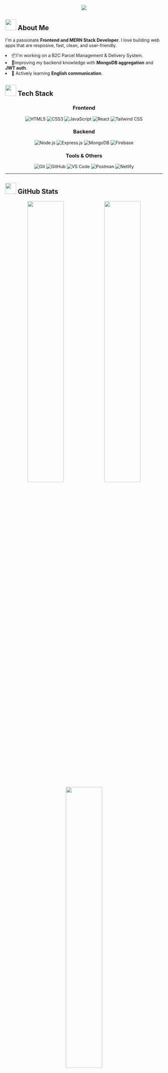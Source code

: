 <div align="center">
  <img src="https://capsule-render.vercel.app/api?type=waving&color=gradient&height=200&section=header&text=Md.%20Alamin&fontSize=40&fontColor=fff&animation=fadeIn&fontAlignY=38&desc=Frontend%20Developer%20|%20MERN%20Enthusiast&descAlignY=51&descAlign=62"/>
</div>

## <img src="https://user-images.githubusercontent.com/74038190/212284087-bbe7e430-757e-4901-90bf-4cd2ce3e1852.gif" width="35"> About Me
<p>
  I'm a passionate <b>Frontend and MERN Stack Developer</b>. I love building web apps that are resposive, fast, clean, and user-friendly. 
</p>
<li>📦I'm working on a B2C Parcel Management & Delivery System.</li>
<li>🚀Improving my backend knowledge with <strong>MongoDB aggregation</strong> and <strong>JWT auth</strong>.</li>
<li>💬 Actively learning <strong>English communication</strong>.</li>



## <img src="https://user-images.githubusercontent.com/74038190/212257454-16e3712e-945a-4ca2-b238-408ad0bf87e6.gif" width="35"> Tech Stack

<div align="center">

### Frontend
![HTML5](https://img.shields.io/badge/HTML5-E34F26?style=for-the-badge&logo=html5&logoColor=white)
![CSS3](https://img.shields.io/badge/CSS3-1572B6?style=for-the-badge&logo=css3&logoColor=white)
![JavaScript](https://img.shields.io/badge/JavaScript-F7DF1E?style=for-the-badge&logo=javascript&logoColor=black)
![React](https://img.shields.io/badge/React-20232A?style=for-the-badge&logo=react&logoColor=61DAFB)
![Tailwind CSS](https://img.shields.io/badge/Tailwind_CSS-38B2AC?style=for-the-badge&logo=tailwind-css&logoColor=white)

### Backend
![Node.js](https://img.shields.io/badge/Node.js-43853D?style=for-the-badge&logo=node.js&logoColor=white)
![Express.js](https://img.shields.io/badge/Express.js-404D59?style=for-the-badge&logo=express&logoColor=white)
![MongoDB](https://img.shields.io/badge/MongoDB-4EA94B?style=for-the-badge&logo=mongodb&logoColor=white)
![Firebase](https://img.shields.io/badge/Firebase-039BE5?style=for-the-badge&logo=firebase&logoColor=white)

### Tools & Others
![Git](https://img.shields.io/badge/Git-F05032?style=for-the-badge&logo=git&logoColor=white)
![GitHub](https://img.shields.io/badge/GitHub-100000?style=for-the-badge&logo=github&logoColor=white)
![VS Code](https://img.shields.io/badge/VS_Code-007ACC?style=for-the-badge&logo=visual-studio-code&logoColor=white)
![Postman](https://img.shields.io/badge/Postman-FF6C37?style=for-the-badge&logo=postman&logoColor=white)
![Netlify](https://img.shields.io/badge/Netlify-00C7B7?style=for-the-badge&logo=netlify&logoColor=white)

</div>

---

## <img src="https://user-images.githubusercontent.com/74038190/212284158-e840e285-664b-44d7-b79b-e264b5e54825.gif" width="35"> GitHub Stats

<div align="center">
  
  <img width="48%" src="https://github-readme-stats.vercel.app/api?username=md-alamin2&show_icons=true&theme=algolia&hide_border=true" />
  <img width="48%" src="https://github-readme-streak-stats.herokuapp.com/?user=md-alamin2&theme=algolia&hide_border=true" />
  
  <img width="48%" src="https://github-readme-stats.vercel.app/api/top-langs/?username=md-alamin2&layout=compact&theme=algolia&hide_border=true" />
  
</div>

<div align="center">
  <img src="https://capsule-render.vercel.app/api?type=waving&color=0:E1EAFC,100:F6D5F7&height=120&section=footer&animation=fadeIn"/>
</div>

---

<div align="center">
  <img src="https://readme-typing-svg.herokuapp.com?font=Fira+Code&size=12&duration=4000&pause=3000&color=888888&center=true&vCenter=true&width=400&lines=💻+Happy+Coding!" />
</div>
